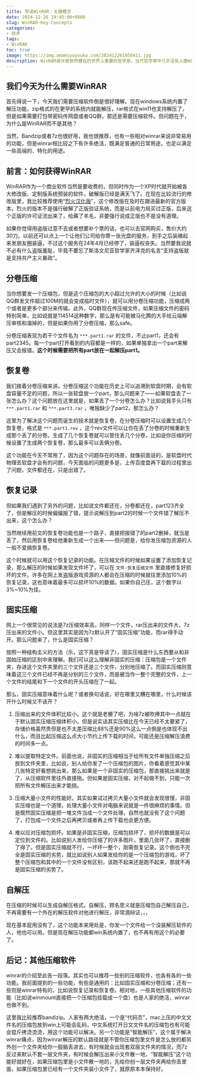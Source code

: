```yaml
---
title: 导读WinRAR：关键概念
date: 2024-12-26 19:45:00+0800
slug: WinRAR-Key-Concepts
categories:
- 技术
tags:
- WinRAR
toc: true
image: https://img.amamiyayuuko.com/202412261950411.jpg
description: WinRAR或许是依然健在的世界上重要的哲学家。当代哲学家中几乎没有人像WinRAR那样可以展现其论证和关涉的力度……
---
```


## 我们今天为什么需要WinRAR

首先得说一下，今天我们需要压缩软件倒是很好理解。现在windows系统内置了解压功能，zip格式的在更早的系统内就能解压，rar格式在win11也支持解压了，但是如果需要打包带密码传网盘或者QQ群，那还是需要压缩软件。但问题在于，为什么是WinRAR而不是其他？

当然，Bandzip或者7z也很好用，我也很推荐，也有一些相对winrar来说非常易用的功能，但是winrar相比较之下有许多绝活，既满足普通的日常用途，也足以满足一些高端的、特化的用途。

## 前言：如何获得WinRAR

WinRAR作为一个商业软件当然是要收费的，但同时作为一个XP时代就开始被各大修改版、定制版系统预装的软件，破解版已经是满天飞了。在现在比较流行的修改版里，我比较推荐使用“[烈火汉化版](https://www.423down.com/778.html)”，这个修改版在及时在跟进最新的官方版本。烈火的版本不是强行破解了正版验证系统，而是以前电力局买过正版，后来这个正版的许可证流出来了，给薅了羊毛，非要强行说成正版也不是没有道理。

如果你觉得用盗版过意不去或者想要补个票的话，也可以去官网购买，售价大约30刀。以前还可以点上一个让他们公司给你寄一张光盘的服务，到手之后装裱起来发朋友圈装逼，不过这个服务在24年4月已经停了，装逼权丧失。当然要我说就不必有什么盗版羞耻，毕竟不要忘了斯洛文尼亚哲学家齐泽克的名言“支持盗版就是支持共产主义暴政”。

## 分卷压缩

当你想要发一个压缩包，但是这个压缩包的大小超过允许的大小的时候（比如说QQ群发文件超过100M的就会变成临时文件），就可以用分卷压缩功能，压缩成两个或者是更多个部分来传输。此外，QQ群现在传压缩文件，如果压缩文件的密码特别简单，比如说就是114514这种数字，那么是有可能被马化腾的大手给云端解压审核和谐掉的，但是如果你用了分卷压缩，那么safe。

分卷压缩表现为若干个文件名为 `***.part1.rar` 的文件，不止part1，还会有part2345。每一个part打开看到的内容都是一样的，如果单独拿出一个part来解压又会报错。**这个时候需要把所有part放在一起解压part1。**

## 恢复卷

我们接着分卷压缩来讲。分卷压缩这个功能在历史上可以追溯到软盘时期，会有软盘容量不足的问题，所以一张软盘放一个part，那么问题来了——如果软盘丢了一张怎么办？这个问题放在这里就是，如果丢了一个分卷怎么办？比如说我手头只有 `***.part1.rar` 和 `***.part3.rar` ，唯独缺少了part2，那怎么办？

这里为了解决这个问题而诞生的技术就是恢复卷，在分卷压缩时可以设置生成几个恢复卷，格式是 `***.part1.rev` ，这个rev文件可以让你在丢了分卷的时候重新生成那个丢了的分卷。生成了几个恢复卷就可以管住丢几个分卷，比如说你压缩的时候设置了生成两个恢复卷，那么最多可以丢俩分卷。

这个功能在今天不常用了，因为这个问题存在的场景，就像前面说的，是软盘时代物理丢软盘才会有的问题，今天面临的问题更多是，上传百度盘再下载的过程里出了问题，文件都还在，只是出错了。

## 恢复记录

但如果我们遇到了另外的问题，比如说文件都还在，分卷都还在，part123齐全了，但是解压的时候偏偏报了错，提示说解压到part2的时候一个文件错了解压不出来，这个怎么办？

当然继续用前文的恢复卷功能也是一个路子，直接把报错了的part2删掉，就当是丢了，然后用恢复卷给他重新生成一个出来——但问题是，给你发压缩包资源的人一般不爱搞恢复卷。

这个时候就可以用这个恢复记录的功能。在压缩文件的时候如果设置了添加恢复记录，那么解压的时候如果发现文件坏了，可以在 `文件-恢复压缩文件` 里直接修复好损坏的文件。许多在网上发盗版游戏资源的人都会在压缩的时候就往里添加10%的恢复记录，这也意味着最多可以损坏10%的数据。如果你自己压，这个数字以3%~10%为佳。

## 固实压缩

网上一个很常见的说法是7z压缩效率高，同样一个文件，rar压出来的文件大，7z压出来的文件小。但这里其实是因为7z默认开了“固实压缩”功能，而rar得手动开。那么问题来了，什么是固实压缩？

按照一种结构主义的方法（乐，这下真是导读了），固实压缩是什么东西要从和非固始压缩的区别中来理解。我们可以这么理解非固实的压缩：压缩包是一个文件夹，存进这个文件夹里的三个文件还是三个文件，分别地压缩了。而固实压缩则意味着这三个文件已经不再是分别的三个文件，而是被当作一整个完整的文件，上一个文件的结尾和下一个文件的开头压缩在了一起。

那么，固实压缩意味着什么呢？或者换句话说，好在哪里又糟在哪里，什么时候该开什么时候又不该开？

1. 压缩出来的文件体积比较小。这个就是老梗了吧，为啥7z被吹捧其中一点就在于默认固实压缩压缩体积小。但是说实话其实压缩比在今天已经不太要紧了，存储价格虽然贵但是也不太差压缩比88%还是90%这么一点倒是也体现不出什么，而且比起压缩这么点大小节约上传下载的时间，可能还是压缩解压浪费的时间多一点。

2. 难以提取特定文件。前面也说，非固实的压缩相当于给所有文件单独压缩之后放到文件夹里，比如说，别人给你发了一个压缩包的图片，你看着感觉其中某几张特定好看想挑出来，那么如果是一个非固实的压缩包，那直接挑出来就是了，从压缩软件里往外直接拖。但如果是固实压缩，对不起做不到，只能一次把所有文件解压出来才能挑。
3. 压缩大量小文件的性能好。其实如果试过拷贝大量小文件就会发现很慢，非固实压缩也是一个道理，处理大量小文件对电脑来说就是一件很麻烦的事情。但是既然固实压缩是把一堆文件当成一个文件处理，自然也就没有了这个问题了，打包成一个文件之后再拷贝或者再上传下载也会更方便。
4. 难以应对压缩包损坏。如果是非固实压缩，压缩包损坏了，损坏的数据是可以定位到文件的。比如说别人发给你压缩了的许多图片，里面几张坏了，直接删了得了。但是固实压缩就不行，一坏坏一整个，刚需恢复记录。这个倒也不完全是固实压缩的劣势，就比如说别人如果发给你的是一个压缩包的游戏，坏了整个压缩包和其中的一个文件没有区别，该跑不起来还是跑不起来，那就不再是固实压缩的劣势了。

## 自解压

在压缩的时候可以生成自解压格式。自解压，顾名思义就是压缩包自己解压自己，不再需要有一个外在的解压软件对他进行解压，非常滴辩证，，，

现在基本屁用没有了，这个功能本来用处是，你发一个文件给一个没装解压软件的人，他也可以用。但是现在解压功能都win系统内置了，也不再有用这个的必要了。

## 后记：其他压缩软件

winrar的介绍至此告一段落。其实也可以推荐一些别的压缩软件，也各有各的一些功能。我前面提到的一些功能，有些是通用的：比如固实压缩和分卷压缩；还有一些则是winrar特有的，比如说恢复记录和恢复卷。相对地，一些其他压缩软件的功能（比如说winmount直接把一个压缩包挂载成一个盘）也是人家的绝活，winrar也做不到。

这里我比较推荐bandizip。人家有两大绝活，一个是“代码页”，mac上压的中文文件名的压缩包放到win上可能会乱码，中文系统打开日文文件名的压缩包也有可能会锟斤拷烫烫烫，用这个功能可以解决。另一个功能是“智能解压”，这个属于解决winrar痛点，因为winrar解压的默认路径就是不管你压缩包里文件是怎么放的都另外创一个文件夹给你一股脑丢进去，有时候就会出现套双层文件夹的情况，而7z反过来默认不套一层文件夹，有时候会解压出来小文件散一地，“智能解压”这个功能好就好在，如果压缩包里是小文件散一地的，先给你创一层文件夹再给你丢里面，如果压缩包里已经有一个文件夹装小文件了，就原原本本保持好。